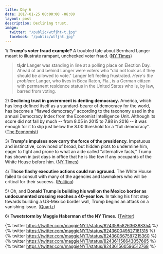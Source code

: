 ```yaml
---
title: Day 6
date: 2017-01-25 00:00:00 -08:00
layout: post
description: Declining trust.
image:
  twitter: "/public/wtfjht-t.jpg"
  facebook: "/public/wtfjht.jpg"
---
```


1/ **Trump's voter fraud example?** A troubled tale about Bernhard Langer meant to illustrate rampant, unchecked voter fraud. ([NY Times](https://www.nytimes.com/2017/01/25/us/politics/trump-bernhard-langer-voting-fraud.html))

> **tl;dr** Langer was standing in line at a polling place on Election Day. Ahead of and behind Langer were voters who "did not look as if they should be allowed to vote." Langer left feeling frustrated. *Here's the problem:* Langer, who lives in Boca Raton, Fla., is a German citizen with permanent residence status in the United States who is, by law, barred from voting.

2/ **Declining trust in government is denting democracy.** America, which has long defined itself as a standard-bearer of democracy for the world, has become a "flawed democracy" according to the taxonomy used in the annual Democracy Index from the Economist Intelligence Unit. Although its score did not fall by much -- from 8.05 in 2015 to 7.98 in 2016 -- it was enough for it to slip just below the 8.00 threshold for a "full democracy". ([The Economist](http://www.economist.com/blogs/graphicdetail/2017/01/daily-chart-20))

3/ **Trump's impulses now carry the force of the presidency.** Impetuous and instinctive, convinced of broad, but hidden plots to undermine him, eager to fight and prone to what an aide called "alternative facts," Trump has shown in just days in office that he is like few if any occupants of the White House before him. ([NY Times](https://www.nytimes.com/2017/01/25/us/politics/donald-trump-presidency.html))

4/ **Those flashy executive actions could run aground.** The White House failed to consult with many of the agencies and lawmakers who will be critical for their success. ([Politico](http://www.politico.com/story/2017/01/trumps-flashy-executive-actions-could-run-aground-234200))

5/ Oh, and **Donald Trump is building his wall on the Mexico border as undocumented crossing reaches a 40-year low.** In taking his first step towards building a US-Mexico border wall, Trump begins an attack on a vanishing issue. ([Quartz](https://qz.com/894606/trumps-executive-order-to-build-a-us-mexico-border-wall-attacks-a-vanishing-issue/))

6/ **Tweetstorm by Maggie Haberman of the NY Times.** ([Twitter](https://twitter.com/maggieNYT/status/824358582636388354))

{% twitter https://twitter.com/maggieNYT/status/824358582636388354 %}
{% twitter https://twitter.com/maggieNYT/status/824360049527181315 %}
{% twitter https://twitter.com/maggieNYT/status/824360667587215360 %}
{% twitter https://twitter.com/maggieNYT/status/824361156643057665 %}
{% twitter https://twitter.com/maggieNYT/status/824361560596512768 %}